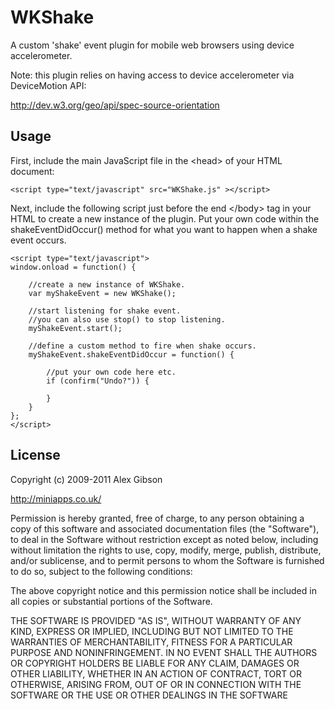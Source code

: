 WKShake
=======================================

A custom 'shake' event plugin for mobile web browsers using device accelerometer.

Note: this plugin relies on having access to device accelerometer via DeviceMotion API:

http://dev.w3.org/geo/api/spec-source-orientation

Usage
---------------------------------------

First, include the main JavaScript file in the &lt;head&gt; of your HTML document:

	<script type="text/javascript" src="WKShake.js" ></script>

Next, include the following script just before the end &lt;/body&gt; tag in your HTML to create a new instance of the plugin. Put your own code within the shakeEventDidOccur() method for what you want to happen when a shake event occurs.

	<script type="text/javascript"> 
	window.onload = function() {

		//create a new instance of WKShake.
		var myShakeEvent = new WKShake();

		//start listening for shake event. 
		//you can also use stop() to stop listening.
		myShakeEvent.start();
	
		//define a custom method to fire when shake occurs.
		myShakeEvent.shakeEventDidOccur = function() {
	
			//put your own code here etc.
			if (confirm("Undo?")) {

			}
		}
	};
	</script>
	
License
---------------------------------------

Copyright (c) 2009-2011 Alex Gibson

http://miniapps.co.uk/

Permission is hereby granted, free of charge, to any person obtaining a copy of this software and associated documentation files (the "Software"), to deal in the Software without restriction except as noted below, including without limitation the rights to use, copy, modify, merge, publish, distribute, and/or sublicense, and to permit persons to whom the Software is furnished to do so, subject to the following conditions:

The above copyright notice and this permission notice shall be included in all copies or substantial portions of the Software.

THE SOFTWARE IS PROVIDED "AS IS", WITHOUT WARRANTY OF ANY KIND, EXPRESS OR IMPLIED, INCLUDING BUT NOT LIMITED TO THE WARRANTIES OF MERCHANTABILITY, FITNESS FOR A PARTICULAR PURPOSE AND NONINFRINGEMENT. IN NO EVENT SHALL THE AUTHORS OR COPYRIGHT HOLDERS BE LIABLE FOR ANY CLAIM, DAMAGES OR OTHER LIABILITY, WHETHER IN AN ACTION OF CONTRACT, TORT OR OTHERWISE, ARISING FROM, OUT OF OR IN CONNECTION WITH THE SOFTWARE OR THE USE OR OTHER DEALINGS IN THE SOFTWARE